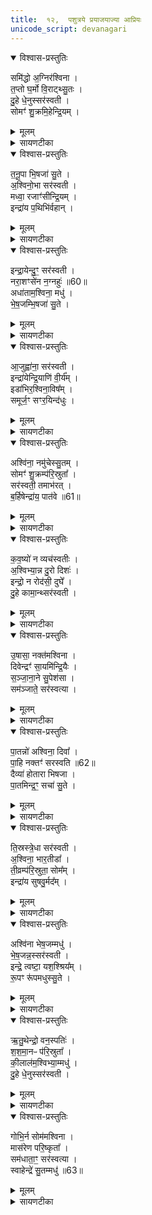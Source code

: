 ```yaml
---
title:  १२,  पशुत्रये प्रयाजयाज्या आप्रियः
unicode_script: devanagari
---
```


<details open><summary>विश्वास-प्रस्तुतिः</summary>

समि॑द्धो अ॒ग्निर॑श्विना ।  
त॒प्तो घ॒र्मो वि॒राट्थ्सु॒तः ।  
दु॒हे धे॒नुस्सर॑स्वती ।  
सोमꣳ॑ शु॒क्रमि॒हेन्द्रि॒यम् ।  
</details>

<details><summary>मूलम्</summary>

समि॑द्धो अ॒ग्निर॑श्विना ।  
त॒प्तो घ॒र्मो वि॒राट्थ्सु॒तः ।  
दु॒हे धे॒नुस्सर॑स्वती ।  
सोमꣳ॑ शु॒क्रमि॒हेन्द्रि॒यम् ।  
</details>

<details><summary>सायणटीका</summary>

(SB) 1एकादशे प्रयाजप्रैषा उक्ताः । द्वादशे प्रयाजयाज्या आप्रियोऽभिधीयन्ते । तत्र प्रथमामाह - हे अश्विनौ! समिद्धः संदीप्तः समिन्नामकः प्रथमप्रयाजदेवोऽग्निः तप्तो घर्मः संतप्तप्रवर्ग्यसदृशः विराट् विशेषेण राजमानः सुत उत्पन्नः । तथा धेनुः प्रीणयित्री सरस्वती शुक्रं शुद्धं इन्द्रियं इन्द्रियवृद्धिहेतुं सोमं सोमसदृशं हविः दुहे दोग्धि संपादयति ॥
</details>

<details open><summary>विश्वास-प्रस्तुतिः</summary>

त॒नू॒पा भि॒षजा॑ सु॒ते ।  
अ॒श्विनो॒भा सर॑स्वती ।  
मध्वा॒ रजाꣳ॑सीन्द्रि॒यम् ।  
इन्द्रा॑य प॒थिभि॑र्वहान् ।  
</details>

<details><summary>मूलम्</summary>

त॒नू॒पा भि॒षजा॑ सु॒ते ।  
अ॒श्विनो॒भा सर॑स्वती ।  
मध्वा॒ रजाꣳ॑सीन्द्रि॒यम् ।  
इन्द्रा॑य प॒थिभि॑र्वहान् ।  
</details>

<details><summary>सायणटीका</summary>

2द्वितीयामाह - तनूपाः द्वितीयप्रयाजदेवः भिषजौ चिकित्सकावश्विनावुभौ सरस्वती इत्येतै देवाः सुते प्रवृत्ते कर्मणि मध्वा मधुना रसेन युक्तानि रजांसि रञ्जकानि हवींषि विविधमिन्द्रियं हविर्जन्यं सामर्थ्यं च इन्द्रार्थं पथिभिः अनुष्ठानरूपैर्मार्गैः वहान् वहन्तु संपादयन्तु ॥
</details>

<details open><summary>विश्वास-प्रस्तुतिः</summary>

इन्द्रा॒येन्दु॒ꣳ॒ सर॑स्वती ।  
नरा॒शꣳसे॑न न॒ग्नहुः॑ ॥60॥  
अधा॑ताम॒श्विना॒ मधु॑ ।  
भे॒ष॒जम्भि॒षजा॑ सु॒ते ।  
</details>

<details><summary>मूलम्</summary>

इन्द्रा॒येन्दु॒ꣳ॒ सर॑स्वती ।  
नरा॒शꣳसे॑न न॒ग्नहुः॑ ॥60॥  
अधा॑ताम॒श्विना॒ मधु॑ ।  
भे॒ष॒जम्भि॒षजा॑ सु॒ते ।  
</details>

<details><summary>सायणटीका</summary>

3तृतीयामाह - नराशंसः मन्त्रपाठक्रमेण तृतीयप्रयाजदेवः तेन सहिता सरस्वती इन्द्रार्थं इन्दुं ऐश्वर्यकरं हविस्सारं नग्नहुः एतच्छब्दवाच्यं स्थूलयवपिष्टसक्तुरूपं संपादयतीति शेषः । अश्विना भिषजा चिकित्सकावश्विनौ सुते प्रवृत्तेऽस्मिन्कर्मणि मधु भेषजं मधुरमौषधरूपं हविः अधातां संपादितवन्तौ ॥
</details>

<details open><summary>विश्वास-प्रस्तुतिः</summary>

आ॒जुह्वा॑ना॒ सर॑स्वती ।  
इन्द्रा॑येन्द्रि॒याणि॑ वी॒र्य᳚म् ।  
इडा॑भिर॒श्विना॒विष᳚म् ।  
समूर्ज॒ꣳ सꣳर॒यिन्द॑धुः ।  
</details>

<details><summary>मूलम्</summary>

आ॒जुह्वा॑ना॒ सर॑स्वती ।  
इन्द्रा॑येन्द्रि॒याणि॑ वी॒र्य᳚म् ।  
इडा॑भिर॒श्विना॒विष᳚म् ।  
समूर्ज॒ꣳ सꣳर॒यिन्द॑धुः ।  
</details>

<details><summary>सायणटीका</summary>

4चतुर्थीमाह - चतुर्थप्रयाजदेवता इडाः ताभिः सहिता सरस्वती आजुह्वाना स्वयं कर्मण्याहूयमाना इन्द्रार्थमिन्द्रियाणि वीर्यं च संपादयितुं योग्यं हविः दधात्विति शेषः । अश्विनौ देवौ ताभिरिडाभिस्सह इदमन्नं दधुः संपादितवन्तः । ऊर्जं क्षीरादिरसं संपादितवन्तः । रयिं धनं संपादितवन्तः ॥
</details>

<details open><summary>विश्वास-प्रस्तुतिः</summary>

अश्वि॑ना॒ नमु॑चेस्सु॒तम् ।  
सोमꣳ॑ शु॒क्रम्प॑रि॒स्रुता᳚ ।  
सर॑स्वती॒ तमाभ॑रत् ।  
ब॒र्हिषेन्द्रा॑य॒ पात॑वे ॥61॥  
</details>

<details><summary>मूलम्</summary>

अश्वि॑ना॒ नमु॑चेस्सु॒तम् ।  
सोमꣳ॑ शु॒क्रम्प॑रि॒स्रुता᳚ ।  
सर॑स्वती॒ तमाभ॑रत् ।  
ब॒र्हिषेन्द्रा॑य॒ पात॑वे ॥61॥  
</details>

<details><summary>सायणटीका</summary>

5पञ्चमीमाह - बर्हिश्शब्दाभिवेयः पञ्चमप्रयाजदेवः । हे अश्विनौ! तेन बर्हिषा युक्ता सरस्वती सुतं अभिषुतं शुक्रं निर्मलं सोमं सोमत्वेन भावितं रसं नमुचेः साकाशात् आभरत् आहरत् । किमर्थं? इन्द्राय इन्द्रार्थं पातवे पातुम् ॥
</details>

<details open><summary>विश्वास-प्रस्तुतिः</summary>

क॒व॒ष्यो॑ न व्यच॑स्वतीः ।  
अ॒श्विभ्या॒न्न दु॒रो दिशः॑ ।  
इन्द्रो॒ न रोद॑सी॒ दुघे᳚ ।  
दु॒हे कामा॒न्थ्सर॑स्वती ।  
</details>

<details><summary>मूलम्</summary>

क॒व॒ष्यो॑ न व्यच॑स्वतीः ।  
अ॒श्विभ्या॒न्न दु॒रो दिशः॑ ।  
इन्द्रो॒ न रोद॑सी॒ दुघे᳚ ।  
दु॒हे कामा॒न्थ्सर॑स्वती ।  
</details>

<details><summary>सायणटीका</summary>

6षष्ठीमाह - दुरश्शब्दाभिधेया या द्वाराभिमानिन्यः षष्ठप्रयाजदेवताः कवष्यो न कवाटवत्य इव व्यचस्वतीः अवकाशवत्यः अश्विभ्यां न अश्विभ्यामपि सह वर्तन्त इति शेषः । इन्द्रो न इन्द्रोऽपि रोदसी दुघे द्यावापृथिव्यौ दोग्धि । सरस्वती कामान् दुहे दोग्धि ॥
</details>

<details open><summary>विश्वास-प्रस्तुतिः</summary>

उ॒षासा॒ नक्त॑मश्विना ।  
दिवेन्द्रꣳ॑ सा॒यमि॑न्द्रि॒यैः ।  
स॒ञ्जा॒ना॒ने सु॒पेश॑सा ।  
सम॑ञ्जाते॒ सर॑स्वत्या ।  
</details>

<details><summary>मूलम्</summary>

उ॒षासा॒ नक्त॑मश्विना ।  
दिवेन्द्रꣳ॑ सा॒यमि॑न्द्रि॒यैः ।  
स॒ञ्जा॒ना॒ने सु॒पेश॑सा ।  
सम॑ञ्जाते॒ सर॑स्वत्या ।  
</details>

<details><summary>सायणटीका</summary>

7सप्तमीमाह - हे अश्विनौ! उषासानक्तशब्दवाच्ये अहोरात्राभिमानिन्यौ सप्तमप्रयाजदेवते इन्द्रं दिवा इन्द्रियैः संजानाने संयोजयेते । सायं सुपेशसा शोभनरूपेण संजानाने संयोजयेते । तया सरस्वत्या समञ्जाते संयोजयेते ॥
</details>

<details open><summary>विश्वास-प्रस्तुतिः</summary>

पा॒तन्नो॑ अश्विना॒ दिवा᳚ ।  
पा॒हि नक्तꣳ॑ सरस्वति ॥62॥  
दैव्या॑ होतारा भिषजा ।  
पा॒तमिन्द्र॒ꣳ॒ सचा॑ सु॒ते ।  
</details>

<details><summary>मूलम्</summary>

पा॒तन्नो॑ अश्विना॒ दिवा᳚ ।  
पा॒हि नक्तꣳ॑ सरस्वति ॥62॥  
दैव्या॑ होतारा भिषजा ।  
पा॒तमिन्द्र॒ꣳ॒ सचा॑ सु॒ते ।  
</details>

<details><summary>सायणटीका</summary>

8अष्टमीमाह - हे अश्विनौ! दिवा नाऽस्मान्पातम् । हे सरस्वति! नक्तमस्मान्पाहि । दैव्यहोतृशब्दवाच्यौ हे अष्टमप्रयाजदेवौ! चिकित्सकौ सचा परस्परं संयुक्तौ सुते प्रवृतेऽस्मिन्कर्मणि इन्द्रं पातम् ॥
</details>

<details open><summary>विश्वास-प्रस्तुतिः</summary>

ति॒स्रस्त्रे॒धा सर॑स्वती ।  
अ॒श्विना॒ भार॒तीडा᳚ ।  
ती॒व्रम्प॑रि॒स्रुता॒ सोम᳚म् ।  
इन्द्रा॑य सुषवु॒र्मद᳚म् ।  
</details>

<details><summary>मूलम्</summary>

ति॒स्रस्त्रे॒धा सर॑स्वती ।  
अ॒श्विना॒ भार॒तीडा᳚ ।  
ती॒व्रम्प॑रि॒स्रुता॒ सोम᳚म् ।  
इन्द्रा॑य सुषवु॒र्मद᳚म् ।  
</details>

<details><summary>सायणटीका</summary>

9नवमीमाह - हे अश्विनौ! सरस्वती भारती इडा इत्येतास्तिस्रो नवमप्रयाजदेवताः त्रेधा लोकत्रयरूपेण वर्तमानाः परिस्रुता परिस्रवन्त्या सुरया सहितं तीव्रं तीव्रगन्धोपेतं सोमं सोमसदृशं मदं मदकरं हविः इन्द्राय सुषवुः इन्द्रार्थं संपादितवत्यः ॥
</details>

<details open><summary>विश्वास-प्रस्तुतिः</summary>

अश्वि॑ना भेष॒जम्मधु॑ ।  
भे॒ष॒जन्न॒स्सर॑स्वती ।  
इन्द्रे॒ त्वष्टा॒ यश॒श्श्रिय᳚म् ।  
रू॒पꣳ रू॑पमधुस्सु॒ते ।  
</details>

<details><summary>मूलम्</summary>

अश्वि॑ना भेष॒जम्मधु॑ ।  
भे॒ष॒जन्न॒स्सर॑स्वती ।  
इन्द्रे॒ त्वष्टा॒ यश॒श्श्रिय᳚म् ।  
रू॒पꣳ रू॑पमधुस्सु॒ते ।  
</details>

<details><summary>सायणटीका</summary>

10दशमीमाह - यावेतावश्विनौ, या च सरस्वती, योऽपि त्वष्टा दशमप्रयाजदेवः ते सर्वे मिलित्वा भेषजं सर्वेषामौषधरूपं मधु मधुरं नो भेषजं अस्माकं विशेषत औषधरूपं यशः श्रियं यशःप्रदं श्रीप्रदं रूपंरूपं बहुरूपकरं इदं हविः सुते प्रवृत्तेऽस्मिन्कर्मणि इन्द्रेऽस्मिन् अधुः स्थापितवन्तः ॥
</details>

<details open><summary>विश्वास-प्रस्तुतिः</summary>

ऋ॒तु॒थेन्द्रो॒ वन॒स्पतिः॑ ।  
श॒श॒मा॒नᳶ प॑रि॒स्रुता᳚ ।  
की॒लाल॑म॒श्विभ्या॒म्मधु॑ ।  
दु॒हे धे॒नुस्सर॑स्वती ।  
</details>

<details><summary>मूलम्</summary>

ऋ॒तु॒थेन्द्रो॒ वन॒स्पतिः॑ ।  
श॒श॒मा॒नᳶ प॑रि॒स्रुता᳚ ।  
की॒लाल॑म॒श्विभ्या॒म्मधु॑ ।  
दु॒हे धे॒नुस्सर॑स्वती ।  
</details>

<details><summary>सायणटीका</summary>

11एकादशीमाह - योऽयं वनस्पतिरेकादशप्रयाजरूपो देवः सोऽयमृतुथा तस्मिंस्तस्मिन्नृतौ इन्द्र इन्द्रेणाभिन्नस्सन् परिस्रुता परितः स्रवन्त्या सुरया सह शशमानः शश्वद्वर्तते । अश्विभ्यां युक्ता सरस्वती धेनुः प्रीणयित्री सती कीलालं उदकसदृशं मधु मधुरं हविर्दुहे दोग्धि ॥
</details>

<details open><summary>विश्वास-प्रस्तुतिः</summary>

गोभि॒र्न सोम॑मश्विना ।  
मास॑रेण परि॒ष्कृता᳚ ।  
सम॑धाता॒ꣳ॒ सर॑स्वत्या ।  
स्वाहेन्द्रे॑ सु॒तम्मधु॑ ॥63॥  
</details>

<details><summary>मूलम्</summary>

गोभि॒र्न सोम॑मश्विना ।  
मास॑रेण परि॒ष्कृता᳚ ।  
सम॑धाता॒ꣳ॒ सर॑स्वत्या ।  
स्वाहेन्द्रे॑ सु॒तम्मधु॑ ॥63॥  
</details>

<details><summary>सायणटीका</summary>

12द्वादशीमाह - हे अश्विनौ! गोभिर्न गवादिभिः ऋषभच्छागमेषैरपि सहितं मासरेण परिष्कृता यवसक्तुद्रव्येणालंकृतं सोमं सोमसदृशं मधु मधुरं इदं हविः सरस्वत्या चरमप्रयाजदेवेन स्वाहाशब्दवाच्येन च सहितौ युवां इन्द्रे समधातां सम्यक्स्थापितवन्तौ । तदेवं विकल्पितेन द्वितीयप्रयाजेन सहितानां प्रयाजानां याज्यारूपा द्वादशमन्त्रा अभिहिताः ॥

इति श्रीमत्सायणाचार्यविरचिते माधवीये वेदार्थप्रकाशे कृष्णयजुर्वेदीयतैत्तिरीयब्राह्मणभाष्ये द्वितीयाष्टके षष्ठप्रपाठके द्वादशोऽनुवाकः ॥  

</details>

